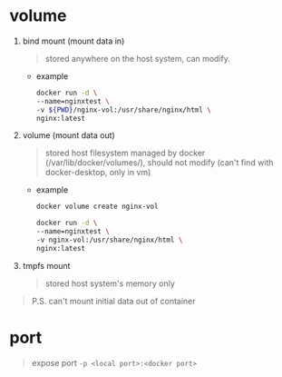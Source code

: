 # volume

1. bind mount (mount data in)

   > stored anywhere on the host system, can modify.

   - example
     ```bash
     docker run -d \
     --name=nginxtest \
     -v ${PWD}/nginx-vol:/usr/share/nginx/html \
     nginx:latest
     ```

2. volume (mount data out)

   > stored host filesystem managed by docker (/var/lib/docker/volumes/), should not modify (can't find with docker-desktop, only in vm)

   - example

     ```bash
     docker volume create nginx-vol

     docker run -d \
     --name=nginxtest \
     -v nginx-vol:/usr/share/nginx/html \
     nginx:latest
     ```

3. tmpfs mount

   > stored host system's memory only

> P.S. can't mount initial data out of container

# port

> expose port `-p <local port>:<docker port>`
